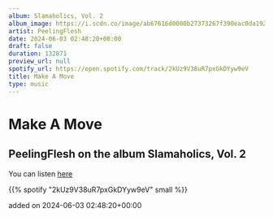 ```yaml
---
album: Slamaholics, Vol. 2
album_image: https://i.scdn.co/image/ab67616d0000b27373267f390eac0da192d47938
artist: PeelingFlesh
date: 2024-06-03 02:48:20+00:00
draft: false
duration: 132871
preview_url: null
spotify_url: https://open.spotify.com/track/2kUz9V38uR7pxGkDYyw9eV
title: Make A Move
type: music
---
```



# Make A Move

## PeelingFlesh on the album Slamaholics, Vol. 2

You can listen [here](https://open.spotify.com/track/2kUz9V38uR7pxGkDYyw9eV)

{{% spotify "2kUz9V38uR7pxGkDYyw9eV" small %}}

added on 2024-06-03 02:48:20+00:00